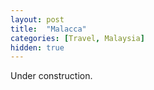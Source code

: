 ```yaml
---
layout: post
title:  "Malacca"
categories: [Travel, Malaysia]
hidden: true
---
```

Under construction.